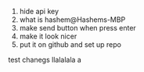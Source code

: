 1. hide api key
2. what is hashem@Hashems-MBP
3. make send button when press enter
4. make it look nicer
5. put it on github and set up repo 


test chanegs llalalala a